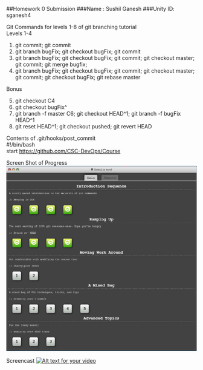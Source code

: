 ##Homework 0 Submission
###Name : Sushil Ganesh
###Unity ID: sganesh4

Git Commands for levels 1-8 of git branching tutorial <br />
Levels 1-4 <br />

1. git commit; git commit
2. git branch bugFix; git checkout bugFix; git commit
3. git branch bugFix; git checkout bugFix; git commit; git checkout master; git commit; git merge bugfix; 
4. git branch bugFix; git checkout bugFix; git commit; git checkout master; git commit; git checkout bugFix; git rebase master

Bonus <br />

5. git checkout C4
6. git checkout bugFix^
7. git branch -f master C6; git checkout HEAD^1; git branch -f bugFix HEAD^1
8. git reset HEAD^1; git checkout pushed; git revert HEAD

Contents of .git/hooks/post_commit <br />
#!/bin/bash <br />
start https://github.com/CSC-DevOps/Course <br />

Screen Shot of Progress <br />
![Alt text](https://raw.githubusercontent.com/sganesh4/HW/master/Sganesh4%20git%20.PNG)

Screencast 
[![Alt text for your video](http://img.youtube.com/vi/hlm32NJ7vvo/0.jpg)](http://www.youtube.com/watch?v=hlm32NJ7vvo)
